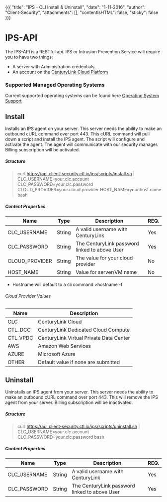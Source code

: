 {{{ "title": "IPS - CLI Install & Uninstall",
        "date": "1-11-2016",
        "author": "Client-Security",
        "attachments": [],
        "contentIsHTML": false,
        "sticky": false }}}

# IPS-API

The IPS-API is a RESTful api.
IPS or Intrusion Prevention Service will require you to have two things:

* A server with Administration credentials.
* An account on the [CenturyLink Cloud Platform](https://www.ctl.io/)

### Supported Managed Operating Systems
Current supported operating systems can be found here [Operating System Support](../Security/supported-ips-oses.md)

## Install

Installs an IPS agent on your server. 
This server needs the ability to make an outbound cURL command over port 443.
This cURL command will pull down a script and install the IPS agent. 
The script will configure and activate the agent.
The agent will communicate with our security manager.
Billing subscription will be activated.

##### Structure

>curl https://api.client-security.ctl.io/ips/scripts/install.sh | CLC_USERNAME=your.clc.account CLC_PASSWORD=your.clc.password CLOUD_PROVIDER=your.cloud.provider HOST_NAME=your.host.name bash

##### Content Properties

| **Name**      | **Type** | **Description**                                    | **REQ.**|
|---------------|----------|----------------------------------------------------|---------|
|CLC_USERNAME   |String    |A valid username with CenturyLink                   |Yes      |
|CLC_PASSWORD   |String    |The CenturyLink password linked to above User       |Yes      |
|CLOUD_PROVIDER |String    |The value for your cloud provider                   |No       |
|HOST_NAME      |String    |Value for server/VM name                            |No       |

* Hostname will default to a cli command >hostname -f 

###### Cloud Provider Values

| **Name**      | **Description**                            |
|---------------|--------------------------------------------|
|CLC            |CenturyLink Cloud                           |
|CTL_DCC        |CenturyLink Dedicated Cloud Compute         |
|CTL_VPDC       |CenturyLink Virtual Private Data Center     |
|AWS            |Amazon Web Services                         |
|AZURE          |Microsoft Azure                             |
|OTHER          |Default value if none are submitted         |

## Uninstall

Uninstalls an IPS agent from your server.
This server needs the ability to make an outbound cURL command over port 443.
This will remove the IPS agent from your server.
Billing subscription will be inactivated.

##### Structure

>curl https://api.client-security.ctl.io/ips/scripts/uninstall.sh | CLC_USERNAME=your.clc.account CLC_PASSWORD=your.clc.password bash

##### Content Properties

| **Name**      | **Type** | **Description**                                    | **REQ.**|
|---------------|----------|----------------------------------------------------|---------|
|CLC_USERNAME   |String    |A valid username with CenturyLink                   |Yes      |
|CLC_PASSWORD   |String    |The CenturyLink password linked to above User       |Yes      |